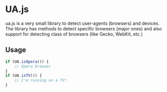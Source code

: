 UA.js
=====

ua.js is a very small library to detect user-agents (browsers) and devices.
The library has methods to detect specific browsers (major ones) and also
support for detecting class of browsers (like Gecko, WebKit, etc.)

Usage
-----

```javascript
if (UA.isOpera()) {
    // Opera browser
}
if (UA.isTV()) {
    // I'm running on a TV!
}
```

